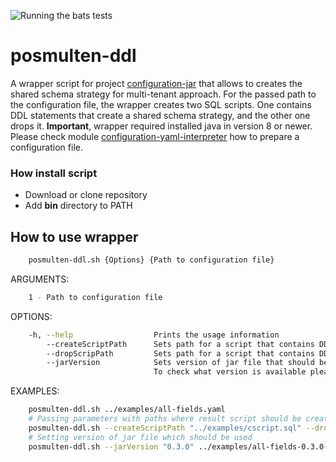 ![Running the bats tests](https://github.com/starnowski/posmulten-ddl/workflows/Running%20the%20bats%20tests/badge.svg)

# posmulten-ddl

A wrapper script for project [configuration-jar](https://github.com/starnowski/posmulten/tree/master/configuration-parent/configuration-jar) that allows to creates the shared schema strategy for multi-tenant approach.
For the passed path to the configuration file, the wrapper creates two SQL scripts. One contains DDL statements that create a shared schema strategy, and the other one drops it.
__Important__, wrapper required installed java in version 8 or newer.
Please check module [configuration-yaml-interpreter](https://github.com/starnowski/posmulten/tree/master/configuration-parent/configuration-yaml-interpreter) how to prepare a configuration file.

### How install script

*   Download or clone repository
*   Add __bin__ directory to PATH

## How to use wrapper

```bash
    posmulten-ddl.sh {Options} {Path to configuration file}
```

ARGUMENTS:

```bash
    1 - Path to configuration file
```

OPTIONS:

```bash
    -h, --help                  Prints the usage information
        --createScriptPath      Sets path for a script that contains DDL statements that create a shared schema strategy. By default, a file with the name create_script.sql is being created in the current directory.
        --dropScripPath         Sets path for a script that contains DDL statements that drop a shared schema strategy. By default, a file with the name drop_script.sql is being created in the current directory.
        --jarVersion            Sets version of jar file that should be used to generate ddl statements.
                                To check what version is available please check https://search.maven.org/artifact/com.github.starnowski.posmulten.configuration/configuration-jar site.
```

EXAMPLES:

```bash
    posmulten-ddl.sh ../examples/all-fields.yaml
    # Passing parameters with paths where result script should be created
    posmulten-ddl.sh --createScriptPath "../examples/cscript.sql" --dropScripPath "../examples/dscript.sql" ../examples/all-fields.yaml
    # Setting version of jar file which should be used
    posmulten-ddl.sh --jarVersion "0.3.0" ../examples/all-fields-0.3.0-valid.yaml
```